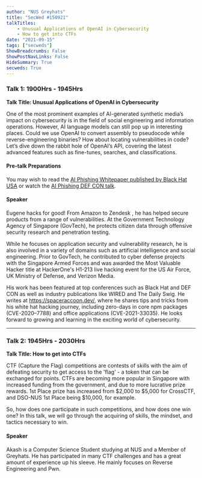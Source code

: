 ```yaml
---
author: "NUS Greyhats"
title: "SecWed #150921"
talkTitles:
    - Unusual Applications of OpenAI in Cybersecurity
    - How to get into CTFs
date: "2021-09-15"
tags: ["secweds"]
ShowBreadcrumbs: False
ShowPostNavLinks: False
HideSummary: True
secweds: True
---
```


### Talk 1: 1900Hrs - 1945Hrs
**Talk Title: Unusual Applications of OpenAI in Cybersecurity**

One of the most prominent examples of AI-generated synthetic media’s impact on cybersecurity is in the field of social engineering and information operations. However, AI language models can still pop up in interesting places. Could we use OpenAI to convert assembly to pseudocode while reverse-engineering binaries? How about locating vulnerabilities in code? Let’s dive down the rabbit hole of OpenAI’s API, covering the latest advanced features such as fine-tunes, searches, and classifications.

#### Pre-talk Preparations

You may wish to read the [AI Phishing Whitepaper published by Black Hat USA](http://i.blackhat.com/USA21/Wednesday-Handouts/US-21-Lim-Turing-in-a-Box-wp.pdf) or watch the [AI Phishing DEF CON talk](https://www.youtube.com/watch?v=tWWhRbzhkrg).

#### Speaker

Eugene hacks for good! From Amazon to Zendesk , he has helped secure products from a range of vulnerabilities. At the Government Technology Agency of Singapore (GovTech), he protects citizen data through offensive security research and penetration testing.

While he focuses on application security and vulnerability research, he is also involved in a variety of domains such as artificial intelligence and social engineering. Prior to GovTech, he contributed to cyber defense projects with the Singapore Armed Forces and was awarded the Most Valuable Hacker title at HackerOne's H1-213 live hacking event for the US Air Force, UK Ministry of Defense, and Verizon Media.

His work has been featured at top conferences such as Black Hat and DEF CON as well as industry publications like WIRED and The Daily Swig. He writes at https://spaceraccoon.dev/, where he shares tips and tricks from his white hat hacking journey, including zero-days in core npm packages (CVE-2020–7788) and office applications (CVE-2021-33035). He looks forward to growing and learning in the exciting world of cybersecurity.

---

### Talk 2: 1945Hrs - 2030Hrs
**Talk Title: How to get into CTFs**

CTF (Capture the Flag) competitions are contests of skills with the aim of defeating security to get access to the 'flag' - a token that can be exchanged for points. CTFs are becoming more popular in Singapore with increased funding from the government, and due to more lucrative prize rewards. 1st Place prize has increased from $2,000 to $5,000 for CrossCTF, and DSO-NUS 1st Place being $10,000, for example.

So, how does one participate in such competitions, and how does one win one? In this talk, we will go through the acquiring of skills, the mindset, and tactics necessary to win.

#### Speaker

Akash is a Computer Science Student studying at NUS and a Member of Greyhats. He has participated in many CTF challenges and has a great amount of experience up his sleeve. He mainly focuses on Reverse Engineering and Pwn.

